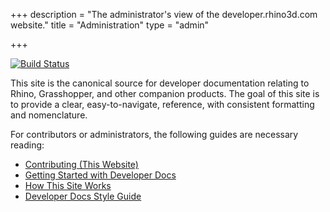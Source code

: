 +++
description = "The administrator's view of the developer.rhino3d.com website."
title = "Administration"
type = "admin"

+++

[![Build Status](https://travis-ci.org/mcneel/developer-rhino3d-com.svg?branch=master)](https://travis-ci.org/mcneel/developer-rhino3d-com)

This site is the canonical source for developer documentation relating to Rhino, Grasshopper, and other companion products.  The goal of this site is to provide a clear, easy-to-navigate, reference, with consistent formatting and nomenclature.

For contributors or administrators, the following guides are necessary reading:

- [Contributing (This Website)](/guides/general/contributing/#this-website)
- [Getting Started with Developer Docs](https://github.com/mcneel/developer-rhino3d-com/blob/master/README.md)
- [How This Site Works](/guides/general/how-this-site-works)
- [Developer Docs Style Guide](/guides/general/developer-docs-style-guide)
